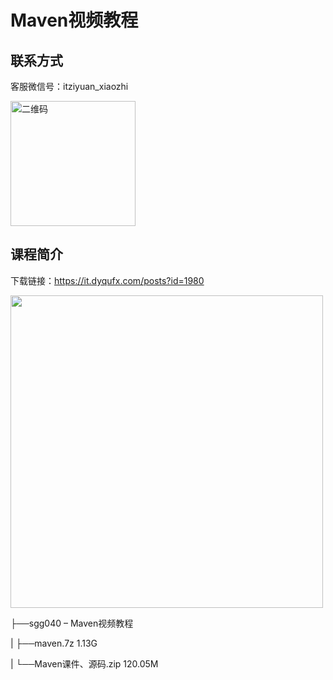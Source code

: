 # Maven视频教程

## 联系方式

客服微信号：itziyuan_xiaozhi

<img src="https://ziyuanyun.oss-cn-guangzhou.aliyuncs.com/common/20240614073449/666b82192834a.jpg" width="200" height="200" alt="二维码">

## 课程简介

下载链接：https://it.dyqufx.com/posts?id=1980

<img src="https://ziyuanyun.oss-cn-guangzhou.aliyuncs.com/yun/20240515183619/6644902358199.jpg" width="500" alt="">

  ├──sgg040 &#8211; Maven视频教程

 | ├──maven.7z 1.13G

 | └──Maven课件、源码.zip 120.05M

  